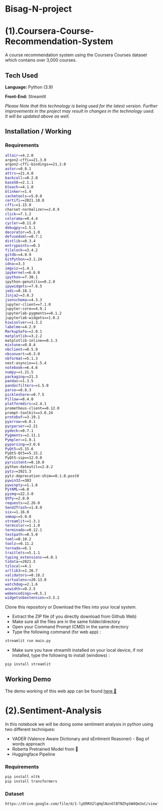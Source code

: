 # Bisag-N-project
# (1).Coursera-Course-Recommendation-System

A course recommendation system using the Coursera Courses dataset which contains over 3,000 courses. 


## Tech Used 

**Language:** Python (3.9)

**Front-End:** Streamlit

_Please Note that this technology is being used for the latest version. Further improvements in the project may result in changes in the technology used. It will be updated above as well._ 

## Installation / Working

### Requirements

```bash
altair==4.2.0
argon2-cffi==21.3.0
argon2-cffi-bindings==21.2.0
astor==0.8.1
attrs==21.4.0
backcall==0.2.0
base58==2.1.1
bleach==4.1.0
blinker==1.4
cachetools==5.0.0
certifi==2021.10.8
cffi==1.15.0
charset-normalizer==2.0.9
click==7.1.2
colorama==0.4.4
cycler==0.11.0
debugpy==1.5.1
decorator==5.1.0
defusedxml==0.7.1
distlib==0.3.4
entrypoints==0.3
filelock==3.4.2
gitdb==4.0.9
GitPython==3.1.24
idna==3.3
imgviz==1.4.1
ipykernel==6.6.0
ipython==7.30.1
ipython-genutils==0.2.0
ipywidgets==7.6.5
jedi==0.18.1
Jinja2==3.0.3
jsonschema==4.3.3
jupyter-client==7.1.0
jupyter-core==4.9.1
jupyterlab-pygments==0.1.2
jupyterlab-widgets==1.0.2
kiwisolver==1.3.2
labelme==4.2.9
MarkupSafe==2.0.1
matplotlib==3.2.2
matplotlib-inline==0.1.3
mistune==0.8.4
nbclient==0.5.9
nbconvert==6.3.0
nbformat==5.1.3
nest-asyncio==1.5.4
notebook==6.4.6
numpy==1.21.5
packaging==21.3
pandas==1.3.5
pandocfilters==1.5.0
parso==0.8.3
pickleshare==0.7.5
Pillow==8.4.0
platformdirs==2.4.1
prometheus-client==0.12.0
prompt-toolkit==3.0.24
protobuf==3.19.1
pyarrow==6.0.1
pycparser==2.21
pydeck==0.7.1
Pygments==2.11.1
Pympler==1.0.1
pyparsing==3.0.6
PyQt5==5.15.6
PyQt5-Qt5==5.15.2
PyQt5-sip==12.9.0
pyrsistent==0.18.0
python-dateutil==2.8.2
pytz==2021.3
pytz-deprecation-shim==0.1.0.post0
pywin32==303
pywinpty==1.1.6
PyYAML==6.0
pyzmq==22.3.0
QtPy==2.0.0
requests==2.26.0
Send2Trash==1.8.0
six==1.16.0
smmap==5.0.0
streamlit==1.3.1
termcolor==1.1.0
terminado==0.12.1
testpath==0.5.0
toml==0.10.2
toolz==0.11.2
tornado==6.1
traitlets==5.1.1
typing_extensions==4.0.1
tzdata==2021.5
tzlocal==4.1
urllib3==1.26.7
validators==0.18.2
virtualenv==20.13.0
watchdog==2.1.6
wcwidth==0.2.5
webencodings==0.5.1
widgetsnbextension==3.5.2
```

Clone this repository or Download the files into your local system. 

- Extract the ZIP file (if you directly download from Github Web)
- Make sure all the files are in the same folder/directory
- Open your Command Prompt (CMD) in the same directory 
- Type the following command (for web app) : 

```bash
streamlit run main.py
```

- Make sure you have streamlit installed on your local device, if not installed, type the following to install (windows) : 

```bash
pip install streamlit 
```

## Working Demo 

The demo working of this web app can be found [here 🔗]()



# (2).Sentiment-Analysis

In this notebook we will be doing some sentiment analysis in python using two different techniques:
- VADER (Valence Aware Dictionary and sEntiment Reasoner) - Bag of words approach
- Roberta Pretrained Model from 🤗
- Huggingface Pipeline

### Requirements

```bash
pip install nltk
pip install transformers
```
### Dataset
```bash
https://drive.google.com/file/d/1-lyERRX2lqHqlNznOlBTNZhpSW4Qm3oC/view?usp=sharing
```
